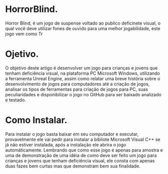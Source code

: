 # HorrorBlind.
Horror Blind, é um jogo de suspense voltado ao publico deficinete visual, o qual você deve utilizar fones de ouvido para uma melhor jogabilidade, este jogo vem como Tr 

# Ojetivo.
O objetivo deste artigo é desenvolver um jogo para crianças e jovens que tenham deficiência visual, na plataforma PC Microsoft Windows, utilizando a ferramenta Unreal Engine, assim como relatar uma breve história sobre o desenvolvimento de jogos para computadores até a criação de jogos, analisar os tipos de ferramentas para criação de jogos para PC, suas peculiaridades e disponibilizar o jogo no GitHub para ser baixado analizado e testado.

# Como Instalar.
Para instalar o jogo basta baixar em seu computador e executar, provavelmente ele vai pedir para instalar a bibliote Microsoft Visual C++ se já não estiver instalada, após a instalação ele abrira o jogo automáticamente. Lembrando que como esse jogo é apenas para amostra e uma  de demonstração de uma idéia de como deve ser feito um jogo para crianças e jovens que tenham deficiência visual, ele consta com apenas duas fazes bem curtas mas que demonstram bem sua finalidade.
